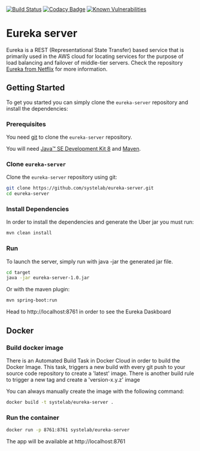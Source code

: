 [![Build Status](https://travis-ci.org/systelab/eureka-server.svg?branch=master)](https://travis-ci.org/systelab/eureka-server)
[![Codacy Badge](https://api.codacy.com/project/badge/Grade/7ce4e563c45b4d09a975d61bed7d5d50)](https://www.codacy.com/app/systelab/eureka-server?utm_source=github.com&amp;utm_medium=referral&amp;utm_content=systelab/eureka-server&amp;utm_campaign=Badge_Grade)
[![Known Vulnerabilities](https://snyk.io/test/github/systelab/eureka-server/badge.svg?targetFile=pom.xml)](https://snyk.io/test/github/systelab/eureka-server?targetFile=pom.xml)

#  Eureka server

Eureka is a REST (Representational State Transfer) based service that is primarily used in the AWS cloud for locating services for the purpose of load balancing and failover of middle-tier servers. 
Check the repository [Eureka from Netflix][eureka] for more information.

## Getting Started

To get you started you can simply clone the `eureka-server` repository and install the dependencies:

### Prerequisites

You need [git][git] to clone the `eureka-server` repository.

You will need [Java™ SE Development Kit 8][jdk-download] and [Maven][maven].

### Clone `eureka-server`

Clone the `eureka-server` repository using git:

```bash
git clone https://github.com/systelab/eureka-server.git
cd eureka-server
```

### Install Dependencies

In order to install the dependencies and generate the Uber jar you must run:

```bash
mvn clean install
```

### Run

To launch the server, simply run with java -jar the generated jar file.

```bash
cd target
java -jar eureka-server-1.0.jar
```

Or with the maven plugin:

```bash
mvn spring-boot:run
```


Head to http://localhost:8761 in order to see the Eureka Daskboard


## Docker

### Build docker image

There is an Automated Build Task in Docker Cloud in order to build the Docker Image. 
This task, triggers a new build with every git push to your source code repository to create a 'latest' image.
There is another build rule to trigger a new tag and create a 'version-x.y.z' image

You can always manually create the image with the following command:

```bash
docker build -t systelab/eureka-server . 
```

### Run the container

```bash
docker run -p 8761:8761 systelab/eureka-server
```

The app will be available at http://localhost:8761


[git]: https://git-scm.com/
[sboot]: https://projects.spring.io/spring-boot/
[maven]: https://maven.apache.org/download.cgi
[jdk-download]: http://www.oracle.com/technetwork/java/javase/downloads
[JEE]: http://www.oracle.com/technetwork/java/javaee/tech/index.html
[eureka]: https://github.com/Netflix/eureka
